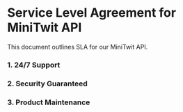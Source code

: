 # Service Level Agreement for MiniTwit API
This document outlines SLA for our MiniTwit API.

### 1. 24/7 Support

### 2. Security Guaranteed

### 3. Product Maintenance 

